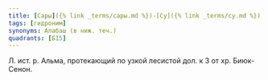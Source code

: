 ```yaml
---
title: [Сары]({% link _terms/сары.md %})-[Су]({% link _terms/су.md %})
tags: [гидроним]
synonyms: Алабаш (в ниж. теч.)
quadrants: [Б15]
---
```


Л. ист. р. Альма, протекающий по узкой лесистой дол. к З от хр. Биюк-Сенон.

